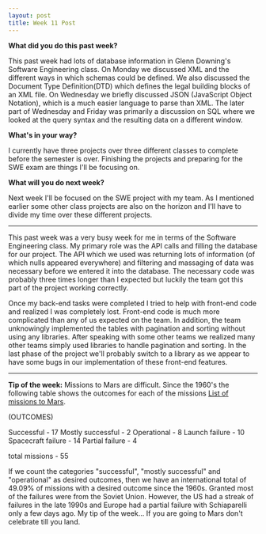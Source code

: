 ```yaml
---
layout: post
title: Week 11 Post
---
```







**What did you do this past week?**

This past week had lots of database information in Glenn Downing's Software Engineering class. On Monday we discussed XML and the different ways in which schemas could be defined. We also discussed the Document Type Definition(DTD) which defines the legal building blocks of an XML file. On Wednesday we briefly discussed JSON (JavaScript Object Notation), which is a much easier language to parse than XML. The later part of Wednesday and Friday was primarily a discussion on SQL where we looked at the query syntax and the resulting data on a different window. 

**What's in your way?**

I currently have three projects over three different classes to complete before the semester is over. Finishing the projects and preparing for the SWE exam are things I'll be focusing on. 

**What will you do next week?**

Next week I'll be focused on the SWE project with my team. As I mentioned earlier some other class projects are also on the horizon and I'll have to divide my time over these different projects. 

***

This past week was a very busy week for me in terms of the Software Engineering class. My primary role was the API calls and filling the database for our project. The API which we used was returning lots of information (of which nulls appeared everywhere) and filtering and massaging of data was necessary before we entered it into the database. The necessary code was probably three times longer than I expected but luckily the team got this part of the project working correctly.

Once my back-end tasks were completed I tried to help with front-end code and realized I was completely lost. Front-end code is much more complicated than any of us expected on the team. In addition, the team unknowingly implemented the tables with pagination and sorting without using any libraries. After speaking with some other teams we realized many other teams simply used libraries to handle pagination and sorting. In the last phase of the project we'll probably switch to a library as we appear to have some bugs in our implementation of these front-end features. 

***

**Tip of the week:**
Missions to Mars are difficult. Since the 1960's the following table shows the outcomes for each of the missions [List of missions to Mars](https://en.wikipedia.org/wiki/List_of_missions_to_Mars).

(OUTCOMES)

Successful - 17
Mostly successful - 2
Operational - 8
Launch failure - 10
Spacecraft failure - 14
Partial failure - 4

total missions - 55


If we count the categories "successful", "mostly successful" and "operational" as desired outcomes, then we have an international total of 49.09% of missions with a desired outcome since the 1960s. Granted most of the failures were from the Soviet Union. However, the US had a streak of failures in the late 1990s and Europe had a partial failure with Schiaparelli only a few days ago. My tip of the week... If you are going to Mars don't celebrate till you land. 

